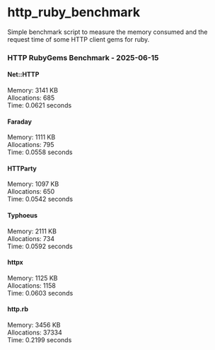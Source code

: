 # http_ruby_benchmark

Simple benchmark script to measure the memory consumed and the request time of some HTTP client gems for ruby.

<!-- benchmark-results -->

### HTTP RubyGems Benchmark - 2025-06-15
#### Net::HTTP
Memory: 3141 KB <br />Allocations: 685 <br />Time: 0.0621 seconds 
#### Faraday
Memory: 1111 KB <br />Allocations: 795 <br />Time: 0.0558 seconds 
#### HTTParty
Memory: 1097 KB <br />Allocations: 650 <br />Time: 0.0542 seconds 
#### Typhoeus
Memory: 2111 KB <br />Allocations: 734 <br />Time: 0.0592 seconds 
#### httpx
Memory: 1125 KB <br />Allocations: 1158 <br />Time: 0.0603 seconds 
#### http.rb
Memory: 3456 KB <br />Allocations: 37334 <br />Time: 0.2199 seconds 
